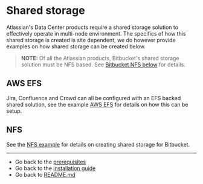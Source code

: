 # Shared storage
Atlassian's Data Center products require a shared storage solution to effectively operate in multi-node environment. The specifics of how this shared storage is created is site dependent, we do however provide examples on how shared storage can be created below.

> **NOTE:** Of all the Atlassian products, Bitbucket's shared storage solution must be NFS based. See [Bitbucket NFS below](#Bitbucket-NFS) for details. 

## AWS EFS
Jira, Confluence and Crowd can all be configured with an EFS backed shared solution, see the example [AWS EFS](aws/SHARED_STORAGE.md) for details on how this can be setup.

## NFS  
See the [NFS example](nfs/NFS.md) for details on creating shared storage for Bitbucket.

***
* Go back to the [prerequisites](../../PREREQUISITES.md)
* Go back to the [installation guide](../../INSTALLATION.md)
* Go back to [README.md](../../../README.md)
